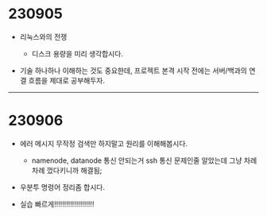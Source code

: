 # 230905

- 리눅스와의 전쟁 
  
  - 디스크 용량을 미리 생각합시다.

- 기술 하나하나 이해하는 것도 중요한데, 프로젝트 본격 시작 전에는 서버/백과의 연결 흐름을 제대로 공부해두자.

---

# 230906

- 에러 메시지 무작정 검색만 하지말고 원리를 이해해봅시다.
  
  - namenode, datanode 통신 안되는거 ssh 통신 문제인줄 알았는데 그냥 차례차례 껐다키니까 해결됨;

- 우분투 명령어 정리좀 합시다.

- 실습 빠르게!!!!!!!!!!!!!!!!!!!!
